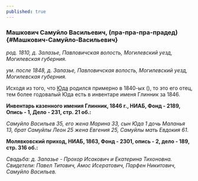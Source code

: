 ```yaml
---
published: true
---
```


### Машкович Самуйло Васильевич, (пра-пра-пра-прадед) {#Машкович-Самуйло-Васильевич}

_род. 1810, д. Залазье, Павловичская волость, Могилевский уезд, Могилевская губерния._

_ум. после 1848, д. Залазье, Павловичская волость, Могилевский уезд, Могилевская губерния._

Исходя из того, что [Юда](#Машкович-Юда-Самуилович) родился примерно в 1840-ых (), то это его отец, тем более годовалый Юда есть в инвентаре именя Глинник за 1846.

**Инвентарь казенного имения Глинник, 1846 г., НИАБ, Фонд - 2189, Опись - 1, Дело - 231, стр. 21 об.:**

_Самуйло Васильев 35, его жена Марина 33, сын Юда 1 дочь Маланья 13, брат Самуйлы Леон 25 жена Евгения 25, Самуйлы мать Евдокия 61_.

**Молявковский приход, НИАБ, 1863, Фонд - 2301, опись - 2, дело - 189, стр. 316 об.:**

_Свадьба: д. Залазье - Прохор Исакович и Екатерина Тихоновна. 
Свидетели: Павел Титович, Амос Исератович, Парфен Никитович, Самуйло Васильев._

